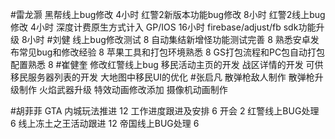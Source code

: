 
#雷龙灏 
黑帮线上bug修改  4小时
红警2新版本功能bug修改 8小时
红警2线上bug修改  4小时
深度计费原生方式计入 GP/IOS 16小时
firebase/adjust/fb sdk功能升级 8小时
#刘健 
线上bug修改测试	8
自动集结新增怪功能测试完善	8
熟悉安卓发布常见bug和修改经验		8
苹果工具和打包环境熟悉	8
GS打包流程和PC包自动打包配置熟悉	8
#崔健奎 
修改红警线上bug
移民活动主页的开发
战区详情的开发
可供移民服务器列表的开发
大地图中移民UI的优化
#张启凡 
散弹枪敌人制作
散弹枪升级制作
火焰武器升级
特效动画修改添加
摄像机动画制作

#胡菲菲 
GTA 内城玩法推进 12
工作进度跟进及安排   6
开会 2
红警线上BUG处理     6
线上冻土之王活动跟进 12
帝国线上BUG处理      6